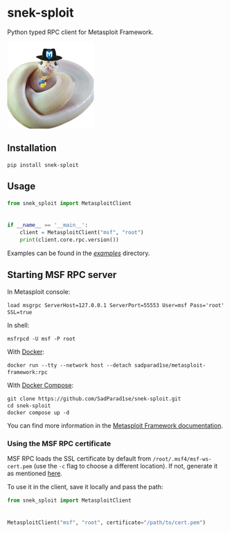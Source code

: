 # snek-sploit
Python typed RPC client for Metasploit Framework.

![](logo.png)

## Installation

```shell
pip install snek-sploit
```

## Usage

```python
from snek_sploit import MetasploitClient


if __name__ == '__main__':
    client = MetasploitClient("msf", "root")
    print(client.core.rpc.version())

```

Examples can be found in the *[examples](https://github.com/SadParad1se/snek-sploit/tree/master/examples)* directory.

## Starting MSF RPC server
In Metasploit console:
```shell
load msgrpc ServerHost=127.0.0.1 ServerPort=55553 User=msf Pass='root' SSL=true
```

In shell:
```shell
msfrpcd -U msf -P root
```

With [Docker](https://docs.docker.com/engine/install/):
```shell
docker run --tty --network host --detach sadparad1se/metasploit-framework:rpc
```

With [Docker Compose](https://docs.docker.com/compose/install/):
```shell
git clone https://github.com/SadParad1se/snek-sploit.git
cd snek-sploit
docker compose up -d
```

You can find more information in the [Metasploit Framework documentation](https://docs.rapid7.com/metasploit/rpc-api/).

### Using the MSF RPC certificate
MSF RPC loads the SSL certificate by default from `/root/.msf4/msf-ws-cert.pem` (use the `-c` flag to choose a different location). If not, generate it as mentioned [here](https://github.com/rapid7/metasploit-framework/issues/15569#issuecomment-901158008).

To use it in the client, save it locally and pass the path:
```python
from snek_sploit import MetasploitClient


MetasploitClient("msf", "root", certificate="/path/to/cert.pem")

```
